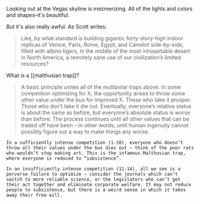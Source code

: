 Looking out at the Vegas skyline is mezmerizing. All of the lights and colors and shapes–it's beautiful.

But it's also really awful. As Scott writes:

> Like, by what standard is building gigantic forty-story-high indoor replicas of Venice, Paris, Rome, Egypt, and Camelot side-by-side, filled with albino tigers, in the middle of the most inhospitable desert in North America, a remotely sane use of our civilization’s limited resources?

What is a [[malthusian trap]]?
> A basic principle unites all of the multipolar traps above. In some competition optimizing for X, the opportunity arises to throw some other value under the bus for improved X. Those who take it prosper. Those who don’t take it die out. Eventually, everyone’s relative status is about the same as before, but everyone’s absolute status is worse than before. The process continues until all other values that can be traded off have been – in other words, until human ingenuity cannot possibly figure out a way to make things any worse.
>
	In a sufficiently intense competition (1-10), everyone who doesn’t throw all their values under the bus dies out – think of the poor rats who wouldn’t stop making art. This is the infamous Malthusian trap, where everyone is reduced to “subsistence”.
>
	In an insufficiently intense competition (11-14), all we see is a perverse failure to optimize – consider the journals which can’t switch to more reliable science, or the legislators who can’t get their act together and eliminate corporate welfare. It may not reduce people to subsistence, but there is a weird sense in which it takes away their free will.